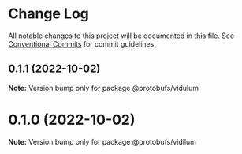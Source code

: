 # Change Log

All notable changes to this project will be documented in this file.
See [Conventional Commits](https://conventionalcommits.org) for commit guidelines.

## 0.1.1 (2022-10-02)

**Note:** Version bump only for package @protobufs/vidulum





# 0.1.0 (2022-10-02)

**Note:** Version bump only for package @protobufs/vidilum
